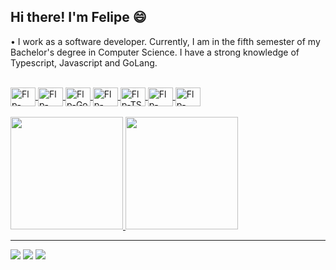 ## Hi there! I'm Felipe 😄

• I work as a software developer. Currently, I am in the fifth semester of my Bachelor's degree in Computer Science. I have a strong knowledge of Typescript, Javascript and GoLang.

<div align="center">
  <a href="https://github.com/flpcastro">
</div>
  
<div style="display: inline_block"><br>
  <img align="center" alt="Flp-Node" height="30" width="40" src="https://cdn.jsdelivr.net/gh/devicons/devicon/icons/nodejs/nodejs-original.svg">
  <img align="center" alt="Flp-Nest" height="30" width="40" src="https://cdn.jsdelivr.net/gh/devicons/devicon@latest/icons/nestjs/nestjs-original.svg">
  <img align="center" alt="Flp-Go" height="30" width="40" src="https://cdn.jsdelivr.net/gh/devicons/devicon/icons/go/go-original.svg">
  <img align="center" alt="Flp-React" height="30" width="40" src="https://cdn.jsdelivr.net/gh/devicons/devicon/icons/react/react-original-wordmark.svg">
  <img align="center" alt="Flp-TS" height="30" width="40" src="https://cdn.jsdelivr.net/gh/devicons/devicon/icons/typescript/typescript-original.svg">
  <img align="center" alt="Flp-Docker" height="30" width="40" src="https://cdn.jsdelivr.net/gh/devicons/devicon/icons/docker/docker-original-wordmark.svg">
  <img align="center" alt="Flp-Kubernetes" height="30" width="40" src="https://cdn.jsdelivr.net/gh/devicons/devicon/icons/kubernetes/kubernetes-plain.svg">
</div> 
 <br>
<div>
  <a href="https://github.com/flpcastro">
  <img height="180em" src="https://github-readme-stats.vercel.app/api?username=flpcastro&show_icons=true&theme=tokyonight" />
  <img height="180em" src="https://github-readme-stats.vercel.app/api/top-langs/?username=flpcastro&layout=donut&theme=tokyonight" />
</div>

_____________________________________________________________________________________________________________________________________________________________ 
  
<div>
  <a href="mailto:flpc.dev@gmail.com"><img src="https://img.shields.io/badge/-Gmail-%23333?style=for-the-badge&logo=gmail&logoColor=white" target="_blank"></a>
  <a href="https://www.linkedin.com/in/felipe-de-castro-curto" target="_blank"><img src="https://img.shields.io/badge/-LinkedIn-%230077B5?style=for-the-badge&logo=linkedin&logoColor=white" target="_blank"></a>
  <a href="https://flpcastro.dev" target="_blank"><img src="https://img.shields.io/badge/-Portfólio-%23333?style=for-the-badge" target="_blank"></a>
</div>
